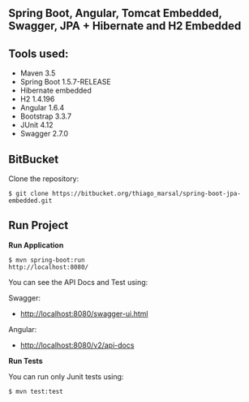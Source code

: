 Spring Boot, Angular, Tomcat Embedded, Swagger, JPA + Hibernate and H2 Embedded
---------------------------------------------------

Tools used:
-----------

* Maven 3.5
* Spring Boot 1.5.7-RELEASE
* Hibernate embedded
* H2 1.4.196
* Angular 1.6.4
* Bootstrap 3.3.7
* JUnit 4.12
* Swagger 2.7.0

BitBucket
---------

Clone the repository:

    $ git clone https://bitbucket.org/thiago_marsal/spring-boot-jpa-embedded.git

Run Project
-----------

**Run Application**

    $ mvn spring-boot:run
    http://localhost:8080/

You can see the API Docs and Test using:

Swagger:
* [http://localhost:8080/swagger-ui.html](http://localhost:8080/swagger-ui.html)

Angular:
* [http://localhost:8080/v2/api-docs](http://localhost:8080/v2/api-docs)


**Run Tests**

You can run only Junit tests using:

    $ mvn test:test
